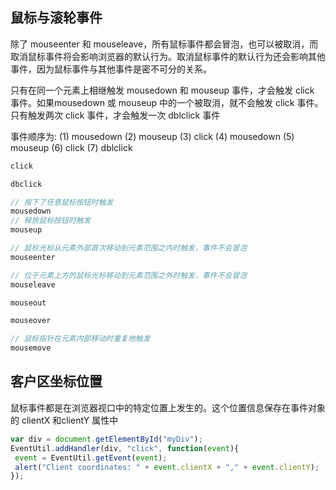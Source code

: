 
## 鼠标与滚轮事件
除了 mouseenter 和 mouseleave，所有鼠标事件都会冒泡，也可以被取消，而取消鼠标事件将会影响浏览器的默认行为。取消鼠标事件的默认行为还会影响其他事件，因为鼠标事件与其他事件是密不可分的关系。

只有在同一个元素上相继触发 mousedown 和 mouseup 事件，才会触发 click 事件。如果mousedown 或 mouseup 中的一个被取消，就不会触发 click 事件。只有触发两次 click 事件，才会触发一次 dblclick 事件

事件顺序为:
(1) mousedown
(2) mouseup
(3) click
(4) mousedown
(5) mouseup
(6) click
(7) dblclick

```js
click

dbclick

// 按下了任意鼠标按钮时触发
mousedown
// 释放鼠标按钮时触发
mouseup

// 鼠标光标从元素外部首次移动到元素范围之内时触发，事件不会冒泡
mouseenter

// 位于元素上方的鼠标光标移动到元素范围之外时触发，事件不会冒泡
mouseleave

mouseout

mouseover

// 鼠标指针在元素内部移动时重复地触发
mousemove
```

##  客户区坐标位置
鼠标事件都是在浏览器视口中的特定位置上发生的。这个位置信息保存在事件对象的 clientX 和clientY 属性中
```js
var div = document.getElementById("myDiv");
EventUtil.addHandler(div, "click", function(event){
 event = EventUtil.getEvent(event);
 alert("Client coordinates: " + event.clientX + "," + event.clientY);
}); 
```
